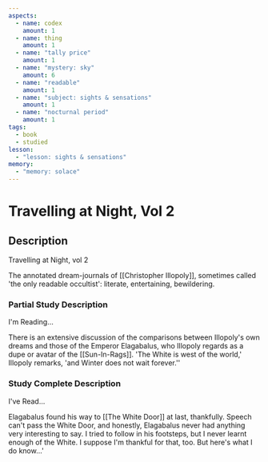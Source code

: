 ```yaml
---
aspects:
  - name: codex
    amount: 1
  - name: thing
    amount: 1
  - name: "tally price"
    amount: 1
  - name: "mystery: sky"
    amount: 6
  - name: "readable"
    amount: 1
  - name: "subject: sights & sensations"
    amount: 1
  - name: "nocturnal period"
    amount: 1
tags:
  - book
  - studied
lesson:
  - "lesson: sights & sensations"
memory:
  - "memory: solace"
---
```


# Travelling at Night, Vol 2

## Description
Travelling at Night, vol 2

The annotated dream-journals of [[Christopher Illopoly]], sometimes called 'the only readable occultist': literate, entertaining, bewildering.
### Partial Study Description
I'm Reading...

There is an extensive discussion of the comparisons between Illopoly's own dreams and those of the Emperor Elagabalus, who Illopoly regards as a dupe or avatar of the [[Sun-In-Rags]]. 'The White is west of the world,' Illopoly remarks, 'and Winter does not wait forever.''
### Study Complete Description
I've Read...

Elagabalus found his way to [[The White Door]] at last, thankfully. Speech can't pass the White Door, and honestly, Elagabalus never had anything very interesting to say. I tried to follow in his footsteps, but I never learnt enough of the White. I suppose I'm thankful for that, too. But here's what I do know...'